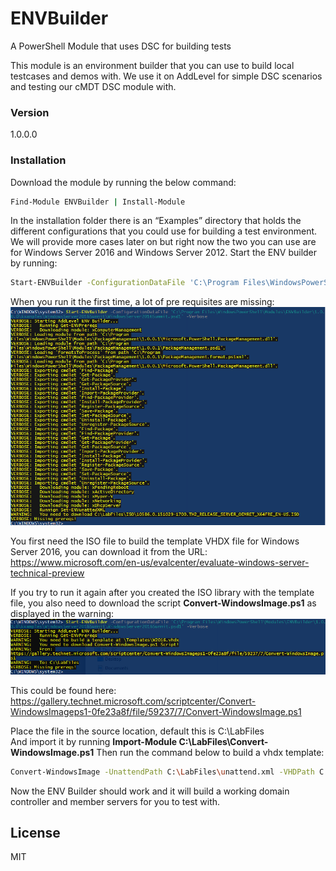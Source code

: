 # ENVBuilder
A PowerShell Module that uses DSC for building tests

This module is an environment builder that you can use to build local testcases and demos with. We use it on AddLevel for simple DSC scenarios and testing our cMDT DSC module with.

### Version
1.0.0.0

### Installation
Download the module by running the below command:

```sh
Find-Module ENVBuilder | Install-Module
```

In the installation folder there is an “Examples” directory that holds the different configurations that you could use for building a test environment. We will provide more cases later on but right now the two you can use are for Windows Server 2016 and Windows Server 2012.
Start the ENV builder by running:

```sh
Start-ENVBuilder -ConfigurationDataFile 'C:\Program Files\WindowsPowerShell\Modules\ENVBuilder\1.0.0.0\Examples\WindowsServer2016Summit\WindowsServer2016Summit.psd1' –Verbose
```
When you run it the first time, a lot of pre requisites are missing:
![alt text](https://github.com/AddLevel/ENVBuilder/blob/master/Screenshots/1PrereqsMissing.png "First Run Prereqs are missing")

You first need the ISO file to build the template VHDX file for Windows Server 2016, you can download it from the URL:
https://www.microsoft.com/en-us/evalcenter/evaluate-windows-server-technical-preview

If you try to run it again after you created the ISO library with the template file, you also need to download the script **Convert-WindowsImage.ps1** as displayed in the warning:
![alt text](https://github.com/AddLevel/ENVBuilder/blob/master/Screenshots/2PrereqsMissing.png "First Run Prereqs are missing")

This could be found here:
https://gallery.technet.microsoft.com/scriptcenter/Convert-WindowsImageps1-0fe23a8f/file/59237/7/Convert-WindowsImage.ps1

Place the file in the source location, default this is C:\LabFiles\
And import it by running **Import-Module C:\LabFiles\Convert-WindowsImage.ps1**
Then run the command below to build a vhdx template:
```sh
Convert-WindowsImage -UnattendPath C:\LabFiles\unattend.xml -VHDPath C:\LabFiles\VMS\Templates\W2016.vhdx -VHDPartitionStyle GPT -VHDFormat VHDX -Edition ServerDataCenter -SizeBytes 60GB -SourcePath C:\LabFiles\ISO\10586.0.151029-1700.TH2_RELEASE_SERVER_OEMRET_X64FRE_EN-US.ISO
```
Now the ENV Builder should work and it will build a working domain controller and member servers for you to test with.

License
----

MIT
